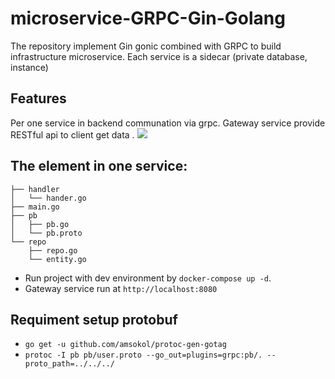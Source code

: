 # microservice-GRPC-Gin-Golang
The repository implement Gin gonic combined with GRPC to build infrastructure microservice. Each service is a sidecar (private database, instance)

## Features
 Per one service in backend communation via grpc.
Gateway service provide RESTful api to client get data .
![](https://outcrawl.com/static/7b089f424d0abd2c29eb2d51ed362550/3ea43/architecture.jpg)

## The element in one service: 
```
├── handler
│   └── hander.go
├── main.go
├── pb
│   ├── pb.go
│   └── pb.proto
└── repo
    ├── repo.go
    └── entity.go
```    
    
- Run project with dev environment by `docker-compose up -d`. 
- Gateway service run at `http://localhost:8080`

## Requiment setup protobuf
- `go get -u github.com/amsokol/protoc-gen-gotag`
- `protoc -I pb pb/user.proto --go_out=plugins=grpc:pb/. --proto_path=../../../`
